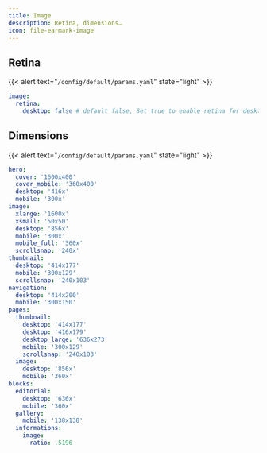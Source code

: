```yaml
---
title: Image
description: Retina, dimensions…
icon: file-earmark-image
---
```


## Retina

{{< alert text="`/config/default/params.yaml`" state="light" >}}

```yml
image:
  retina:
    desktop: false # default false, Set true to enable retina for desktop
```

## Dimensions

{{< alert text="`/config/default/params.yaml`" state="light" >}}

```yml
hero:
  cover: '1600x400'
  cover_mobile: '360x400'
  desktop: '416x'
  mobile: '300x'
image:
  xlarge: '1600x'
  xsmall: '50x50'
  desktop: '856x'
  mobile: '300x'
  mobile_full: '360x'
  scrollsnap: '240x'
thumbnail:
  desktop: '414x177'
  mobile: '300x129'
  scrollsnap: '240x103'
navigation:
  desktop: '414x200'
  mobile: '300x150'
pages:
  thumbnail:
    desktop: '414x177'
    desktop: '416x179'
    desktop_large: '636x273'
    mobile: '300x129'
    scrollsnap: '240x103'
  image:
    desktop: '856x'
    mobile: '360x'
blocks:
  editorial:
    desktop: '636x'
    mobile: '360x'
  gallery:
    mobile: '138x138'
  informations:
    image:
      ratio: .5196
```
